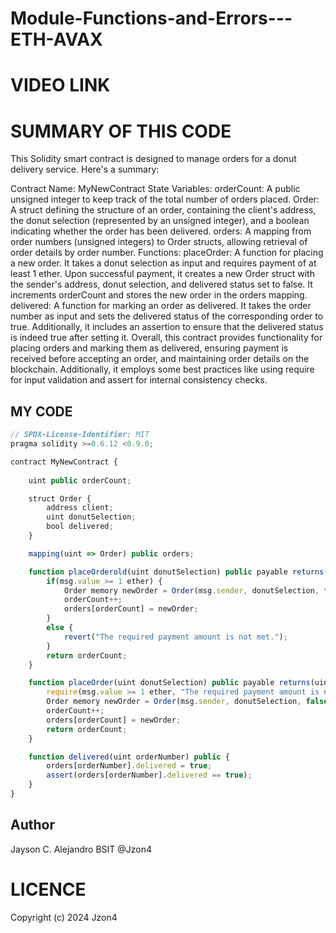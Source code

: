 # Module-Functions-and-Errors---ETH-AVAX

# VIDEO LINK



# SUMMARY OF THIS CODE 
This Solidity smart contract is designed to manage orders for a donut delivery service. Here's a summary:

Contract Name: MyNewContract
State Variables:
orderCount: A public unsigned integer to keep track of the total number of orders placed.
Order: A struct defining the structure of an order, containing the client's address, the donut selection (represented by an unsigned integer), and a boolean indicating whether the order has been delivered.
orders: A mapping from order numbers (unsigned integers) to Order structs, allowing retrieval of order details by order number.
Functions:
placeOrder: A function for placing a new order. It takes a donut selection as input and requires payment of at least 1 ether. Upon successful payment, it creates a new Order struct with the sender's address, donut selection, and delivered status set to false. It increments orderCount and stores the new order in the orders mapping.
delivered: A function for marking an order as delivered. It takes the order number as input and sets the delivered status of the corresponding order to true. Additionally, it includes an assertion to ensure that the delivered status is indeed true after setting it.
Overall, this contract provides functionality for placing orders and marking them as delivered, ensuring payment is received before accepting an order, and maintaining order details on the blockchain. Additionally, it employs some best practices like using require for input validation and assert for internal consistency checks.

## MY CODE 

````javascript
// SPDX-License-Identifier: MIT
pragma solidity >=0.6.12 <0.9.0;

contract MyNewContract {
    
    uint public orderCount;

    struct Order {
        address client;
        uint donutSelection;
        bool delivered;
    }

    mapping(uint => Order) public orders;

    function placeOrderold(uint donutSelection) public payable returns(uint){
        if(msg.value >= 1 ether) {
            Order memory newOrder = Order(msg.sender, donutSelection, false);
            orderCount++;
            orders[orderCount] = newOrder;
        }
        else {
            revert("The required payment amount is not met.");
        }
        return orderCount;
    }

    function placeOrder(uint donutSelection) public payable returns(uint){
        require(msg.value >= 1 ether, "The required payment amount is not met.");
        Order memory newOrder = Order(msg.sender, donutSelection, false);
        orderCount++;
        orders[orderCount] = newOrder;
        return orderCount;
    }

    function delivered(uint orderNumber) public {
        orders[orderNumber].delivered = true;
        assert(orders[orderNumber].delivered == true);
    } 
}
````

## Author

Jayson C. Alejandro BSIT
@Jzon4

# LICENCE
Copyright (c) 2024 Jzon4
